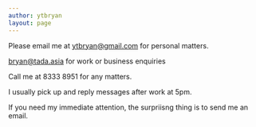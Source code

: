 ```yaml
---
author: ytbryan
layout: page
---
```

Please email me at ytbryan@gmail.com for personal matters.

bryan@tada.asia for work or business enquiries

Call me at 8333 8951 for any matters.

I usually pick up and reply messages after work at 5pm.

If you need my immediate attention, the surpriisng thing is to send me an email.